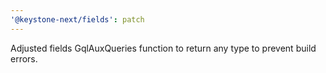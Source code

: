 ```yaml
---
'@keystone-next/fields': patch
---
```


Adjusted fields GqlAuxQueries function to return any type to prevent build errors.
